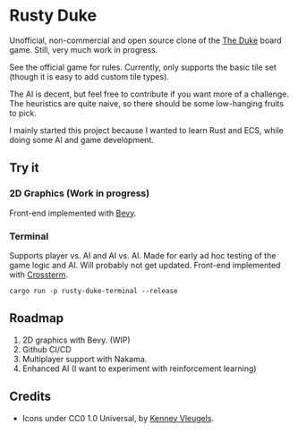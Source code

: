 # Rusty Duke

Unofficial, non-commercial and open source clone of the [The Duke](https://boardgamegeek.com/boardgame/257601/duke-lords-legacy) board game. Still, very much work in progress.

See the official game for rules. Currently, only supports the basic tile set (though it is easy to add custom tile types).

The AI is decent, but feel free to contribute if you want more of a challenge. The heuristics are quite naive, so there should be some low-hanging fruits to pick.

I mainly started this project because I wanted to learn Rust and ECS, while doing some AI and game development.

## Try it

### 2D Graphics (Work in progress)

Front-end implemented with [Bevy](https://bevyengine.org/).

### Terminal

Supports player vs. AI and AI vs. AI. Made for early ad hoc testing of the game logic and AI. Will probably not get updated. Front-end implemented with [Crossterm](https://docs.rs/crossterm/latest/crossterm/).

`cargo run -p rusty-duke-terminal --release`

## Roadmap

1. 2D graphics with Bevy. (WIP)
2. Github CI/CD
3. Multiplayer support with Nakama.
4. Enhanced AI (I want to experiment with reinforcement learning)

## Credits
* Icons under CC0 1.0 Universal, by [Kenney Vleugels](https://www.kenney.nl).
